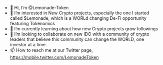 - 👋 Hi, I’m @Lemonade-Token
- 👀 I’m interested in New Crypto projects, especially the one I started called $Lemonade, which is a WORLd changing De-Fi opportunity featuring Tokenomics 
- 🌱 I’m currently learning about how new Crypto projects grow followings 
- 💞️ I’m looking to collaborate on new IDO with a community of crypto leaders that believe this community can change the WORLD, one investor at a time.
- 📫 How to reach me at our Twitter page, https://mobile.twitter.com/LemonadeToken

<!---
Lemonade-Token/Lemonade-Token is a ✨ special ✨ repository because its `README.md` (this file) appears on your GitHub profile.
You can click the Preview link to take a look at your changes.
--->
